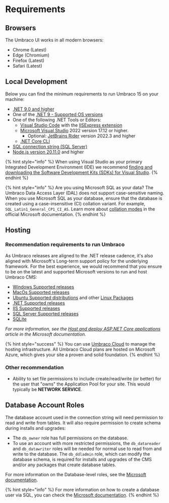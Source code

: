 # Requirements

## Browsers

The Umbraco UI works in all modern browsers:

* Chrome (Latest)
* Edge (Chromium)
* Firefox (Latest)
* Safari (Latest)

## Local Development

Below you can find the minimum requirements to run Umbraco 15 on your machine:

* [.NET 9.0 and higher](https://dotnet.microsoft.com/en-us/download/dotnet/9.0)
* One of the [.NET 9 - Supported OS versions](https://github.com/dotnet/core/blob/main/release-notes/9.0/supported-os.md#net-9---supported-os-versions)
* One of the following .NET Tools or Editors:
  * [Visual Studio Code](https://code.visualstudio.com/) with the [IISExpress extension](https://marketplace.visualstudio.com/items?itemName=warren-buckley.iis-express)
  * [Microsoft Visual Studio](https://www.visualstudio.com/) 2022 version 17.12 or higher.
    * Optional: [JetBrains Rider](https://www.jetbrains.com/rider) version 2022.3 and higher
  * [.NET Core CLI](install/install-umbraco-with-templates.md)
* [SQL connection string (SQL Server)](../../reference/configuration/connectionstringssettings.md)
* [Node.js version 20.11.0](https://nodejs.org/en/download/prebuilt-installer) and higher

{% hint style="info" %}
When using Visual Studio as your primary Integrated Development Environment (IDE) we recommend [finding and downloading the Software Development Kits (SDKs) for Visual Studio](https://dotnet.microsoft.com/en-us/download/visual-studio-sdks).
{% endhint %}

{% hint style="info" %}
Are you using Microsoft SQL as your data?
The Umbraco Data Access Layer (DAL) does not support case-sensitive naming.
When you use Microsoft SQL as your database, ensure that the database is created using a case-insensitive (CI) collation variant. For example, `SQL_Latin1_General_CP1_CI_AS`. 
Learn more about [collation modes](https://learn.microsoft.com/en-us/sql/relational-databases/collations/collation-and-unicode-support?view=sql-server-ver16) in the official Microsoft documentation.
{% endhint %}

## Hosting

### Recommendation requirements to run Umbraco

As Umbraco releases are aligned to the .NET release cadence, it's also aligned with Microsoft's Long-term support policy for the underlying framework. For the best experience, we would recommend that you ensure to be on the latest and supported Microsoft versions to run and host Umbraco CMS:

* [Windows Supported releases](https://learn.microsoft.com/en-us/dotnet/core/install/windows?tabs=net70#supported-releases)
* [MacOs Supported releases](https://learn.microsoft.com/en-us/dotnet/core/install/macos#supported-releases)
* [Ubuntu Supported distributions](https://learn.microsoft.com/en-us/dotnet/core/install/linux-ubuntu#supported-distributions) and other [Linux Packages](https://learn.microsoft.com/en-us/dotnet/core/install/linux#packages)
* [.NET Supported releases](https://dotnet.microsoft.com/en-us/platform/support/policy)
* [IIS Supported releases](https://learn.microsoft.com/en-us/lifecycle/products/internet-information-services-iis)
* [SQL Server Supported releases](https://learn.microsoft.com/en-us/sql/sql-server/end-of-support/sql-server-end-of-support-overview?view=sql-server-ver16#lifecycle-dates)
* [SQLite](https://www.sqlite.org/index.html)

_For more information, see the_ [_Host and deploy ASP.NET Core applications_](https://learn.microsoft.com/en-us/aspnet/core/host-and-deploy/?view=aspnetcore-7.0) _article in the Microsoft documentation._

{% hint style="success" %}
You can use [Umbraco Cloud](https://umbraco.com/products/umbraco-cloud/) to manage the hosting infrastructure. All Umbraco Cloud plans are hosted on Microsoft Azure, which gives your site a proven and solid foundation.
{% endhint %}

### Other recommendation

* Ability to set file permissions to include create/read/write (or better) for the user that "owns" the Application Pool for your site. This would typically be **NETWORK SERVICE**.

## Database Account Roles

The database account used in the connection string will need permission to read and write from tables. It will also require permission to create schema during installs and upgrades:

* The `db_owner` role has full permissions on the database.
* To use an account with more restricted permissions, the `db_datareader` and `db_datawriter` roles will be needed for normal use to read from and write to the database. The `db_ddladmin` role, which can modify the database schema, is required for installs and upgrades of the CMS and/or any packages that create database tables.

For more information on the Database-level roles, see the [Microsoft documentation](https://docs.microsoft.com/en-us/sql/relational-databases/security/authentication-access/database-level-roles?view=sql-server-ver16#fixed-database-roles).

{% hint style="info" %}
For more information on how to create a database user via SQL, you can check the [Microsoft documentation](https://learn.microsoft.com/en-us/sql/relational-databases/security/authentication-access/database-level-roles?view=sql-server-ver16#a--adding-a-user-to-a-database-level-role).
{% endhint %}
